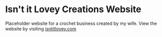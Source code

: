 # Isn't it Lovey Creations Website
Placeholder website for a crochet business created by my wife. View the website by visiting [isntitlovey.com](https://isntitlovey.com/ )
